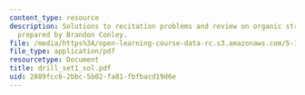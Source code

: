 ```yaml
---
content_type: resource
description: Solutions to recitation problems and review on organic structure elucidation,
  prepared by Brandon Conley.
file: /media/https%3A/open-learning-course-data-rc.s3.amazonaws.com/5-13-organic-chemistry-ii-fall-2003/2889fcc62bbc5b02fa81fbfbacd19d6e_drill_set1_sol.pdf
file_type: application/pdf
resourcetype: Document
title: drill_set1_sol.pdf
uid: 2889fcc6-2bbc-5b02-fa81-fbfbacd19d6e
---
```

